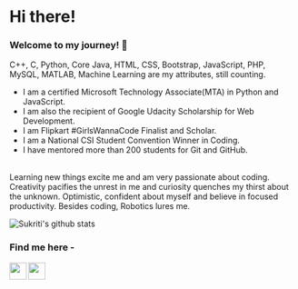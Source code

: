 # Hi there!

### Welcome to my journey! 🤩

C++, C, Python, Core Java, HTML, CSS, Bootstrap, JavaScript, PHP, MySQL, MATLAB, Machine Learning are my attributes, still counting.
<br/>
- I am a certified Microsoft Technology Associate(MTA) in Python and JavaScript.
- I am also the recipient of Google Udacity Scholarship for Web Development.
- I am Flipkart #GirlsWannaCode Finalist and Scholar.
- I am a National CSI Student Convention Winner in Coding.
- I have mentored more than 200 students for Git and GitHub.
<br/>
Learning new things excite me and am very passionate about coding. Creativity pacifies the unrest in me and curiosity quenches my thirst about the unknown. Optimistic, confident about myself and believe in focused productivity.
Besides coding, Robotics lures me.


![Sukriti's github stats](https://github-readme-stats.vercel.app/api?username=sukritishah15&count_private=true)


### Find me here - 

<a href="https://www.linkedin.com/in/sukriti-shah/">
  <img align="left" width="30px" src="https://cdn.jsdelivr.net/npm/simple-icons@v3/icons/linkedin.svg" />
</a>
<a href="mailto:sukritishah15@gmail.com">
  <img align="left" width="30px" src="https://cdn.jsdelivr.net/npm/simple-icons@v3/icons/gmail.svg" />
</a>

